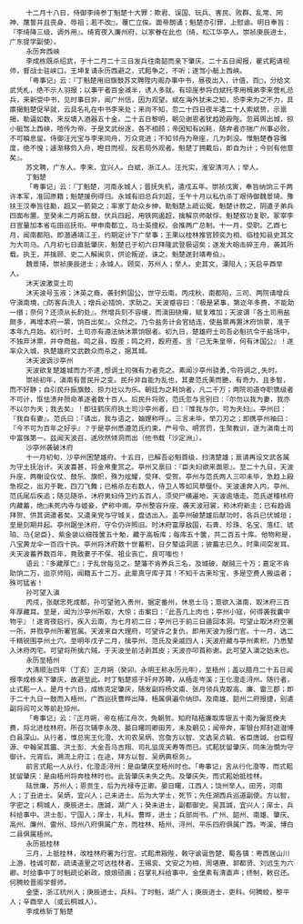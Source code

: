 <!-- { "loadSidebar": true } -->
        十二月十八日，侍御李绮参丁魁楚十大罪：欺君、误国、玩兵、害民、败群、乱常、罔神、蔑誓并且丧身、辱祖；若不改□，覆亡立俟。面帝朗诵；魁楚亦引罪，上慰谕。明日奉旨：『李绮降三级，调外用』。绮宵夜入廉州府，以家眷在此也（绮，松江华亭人。崇祯庚辰进士，广东提学副使）。
        永历奔西峡
        李成栋既杀绍武，于十二月二十三日发兵往南韶而亲下肇庆。二十五日闻报，瞿式耜请视师，督战士驻峡口。王坤复请永历西避之，式耜争之，不听；遂驾小艇上西峡。
        「粤事记」云：『丁魁楚用旧旗鼓苏文聘陞内阁办事中书，昼夜出入，计值，百□，分给文武凭札，绝不示人羽报；以事干者百金减半，诱人多就。有琼崖参将白斌托李用楫弟李来营札总兵，来新受中书，见时事日非，闻广州信，因为观望。斌在海外犹未之知，恐李来为之不力，具廪揭魁楚促早就，云具名礼在中书李来处；来尚不知，忽二十四日夜半遣二十人索斌贽，示禀揭，勒逼如数，来反填入酒器五十金。二十五日黎明，朝见谢恩者犹趋跄殿陛。忽肩舆出城，掠小艇驾上西峡，喧传为帝。于是文武纷逐，各不相顾；帝因知有凶耗，随奔者亦揣广州事必败，不可瞬息留。侍御汪光宝与李来同舟，万众竞进；不知邻舟为帝座，几为刺没。惟魁楚舂容雅度，绝不惶；遽渐移赀入舟，瞪目而视，反若局外观者。魁楚丁拥戴后，即自为计；今则有他意矣』。
        苏文聘，广东人。李来，宜兴人。白斌，浙江人。汪光实，淮安清河人；举人。
        丁魁楚
        「粤事记」云：『丁魁楚，河南永城人；晋抚失机，遣戍五年。崇祯戊寅，奉旨纳饷三千两许本军，准回原籍；魁楚援例得归。永城有旧总兵刘超，壬午十月以私仇杀丁艰侍御魏景琦。豫扶王汉奉旨往勘，超又一箭毙之；率家丁劫众乡绅，勒魁楚上疏讼冤。魁楚计款之，阴遣子弟兵四面布置。至癸未二月朔五鼓，伏兵四起，用铁网遏超，擒解京师献俘。魁楚叙功复职，冢宰李日宣量加本省屯田巡抚衔。甲申南都立，马士英擅权，会推两广总制。十一月，受职。乙酉七月，闻南都陷，即潜通靖江王，约期定计下广举事；王果以桂林推官顾奕为相、临桂知县史其文为大司马。八月初七日直抵肇庆，魁楚已于初六日拜隆武登极诏矣；遂发大砲击碎王舟，袭其所载。执王，并擒顾、史二人解闽京，供论叛逆，诛之。魁楚遂封靖粤伯』。
        魏景琦，崇祯庚辰进士；永城人。顾奕，苏州人；举人。史其文，溧阳人；天启辛酉举人。
        沐天波激变土司
        沐天波号玉液；沐英之裔。袭封黔国公，世守云南。丙戌秋，南都陷，三司、两院请增兵守滇南境，□防客兵流入；增兵必措饷，求助之。天波蹙容曰：『极是紧事，第迩年多费，不能助一缗；奈何？还须从长酌处』。然增兵刻不容缓，而滇田硗瘠，赋复难加；天波谓『各土司用盐颇多，再增本府一票，饷百出矣』。众然之。乃令盐务计会官结连，使盐票再置沐府饷票，准于本年九月始。初行时，土司亦有遵法纳沐票饷银者。初九日，楚雄府土司吾必魁抗令于盐场中，不独弃沐票，并夺商盐。鸣之县，殴差；鸣之府，殴府差。言『己无朱皇帝，何有沐国公』！遂率众入城，执楚雄府文武数众而杀之，据其城。
        沐天波调沙亭州
        天波欲复楚雄城而力不逮,想调土司强有力者克之。素闻沙亭州骁勇,令符调之,失时。
        崇祯初年，滇南有普民升之变。民升非自能为乱也，其妻范氏美而艷，有奇力、且多智，而不好静；自引民升振旗鼓、掠力壮以为乐。朝廷为之耗饷者，凡二千万；两院司道夺职镌级者不可计，恇怯溃弁殒命革逐者数十百人。后民升将败，范氏忽与言别曰：『尔勿以我为妻，我亦不以尔为夫；我去矣』！即往鹤庆府执土司沙亭州者，曰：『惟我与尔，可为夫妇』。亭州曰：『我自有妻』。范氏曰：『请出，我与语之，妯娌称呼』。三言未毕，举刀刃之；即携亭州袖曰：『今不可为百年之好乎』？于是亭州悉遵范氏约束，严号令、明赏罚，生聚教训，遂为滇南土司中富强第一。兹闻天波召，遂欣然倾洞而出（他书载「沙定洲」）。
        沙亭州袭破沐府
        十一月初旬，沙亭州困楚雄府。十五日，已解吾必魁首级，扫清楚雄；禀请再设文武各属为守土抚治计。天波喜甚，将金帛重赏之。亭州又禀曰：『臣夫妇欲来面恩』。至二十九日，天波升座，两榭设仪仗、鼓乐、旗帜，殊为炫耀，受拜、受贺。亭州与范氏两人三叩未毕，急趋上殿急视之，出刃于靴，四刀飞舞；已格杀左右数人，侍卫人等如风草偃仆。天波速奔入内，亭州、范氏尾后疾追；随见随杀，沐府男妇侍卫约五百人，须臾尸横遍地，天波逾墙走。范氏遂稽核府内藏蓄，绝□未死内寺与姬妾，俨称中阃。亭州整容升座，袭天波冠裳，称沐府新主；已有趋谒拜贺、供其调遣者矣。又遣亲党与守城关，盘诘出入。盖亭州破楚雄后献功时，各兵已伏城垣；至是刻期并起。亭州踞坐沐府，守令仍许照旧。时沐府富厚敌国，石青、珍珠、名宝、落红、琥珀、马{足臣}、紫金装以细筏箧五十觔，藏于高板库；每库五十箧，共二百五十库。他物称是，八宝黄龙伞一百四十执。亭州将沐府数十世蓄积，日夕辇运洞底；彼蓄志已久，时乘间突发耳。夫天波蓄养数百年，竟致妻子不保、祖业丧亡，良可嗤也！
        语云：『多藏厚亡』；于乱世每见之。楚藩不肯养兵三名，及城破，献贼三十万；嘉定不肯助饷二万，迨京师陷，闻籍五十二万。此辈真守库子耳！不知千古来珍宝，多是空费人搬运者；殊可猛省！
        孙可望入滇
        丙戌，张献忠死成都，孙可望驰入贵州，据定番州，休息士马；意欲入滇南，取沐府三百年厚藏耳。至是，闻为沙亭州所取，大惊；击案曰：『此吾几上肉也；亭州小寇，何得袭我囊中物乎』！遂宵夜启行，疾入云南，为七月初二日；亭州已于前三日遁回本洞。可望止取沐府空署一所，并戮亭州所署官属。天波来自大理府，可望许之复仇，即用天波为报门官。十一月，选二千精锐围亭州土穴。至明年戊子二月，擒亭州、范氏及亲戚四人；天波府藏与亭州素积，乃悉辇入沐府丙宅。可望将所擒六贼，于天波坐前活剥其皮；天波亦叩首称谢。此可望入滇之始末也。
        永历至梧州
        大清顺治四年（丁亥）正月朔（癸卯。永明王称永历元年），至梧州；盖以腊月二十五日闻报李成栋亲下肇庆，故避至此。时丁魁楚惑于奸弁苏聘，从梧走岑溪；王化澄走浔州。随行者，止式耜一人。是月十六日，成栋克定肇庆，随发副将杨文甫、张月领兵克取高、廉、雷三郡；即于二十九日一鼓而入梧州，广西巡抚曹晔出降，梧属俱遍令纳印。及南雄、韶州二府报捷，别遣副将阎可义等前赴琼州。
        「粤事记」云：『正月朔，帝在梧江舟次，免朝贺。知府陆梧廉取库银五十南为僱觅挽夫费，将北进桂林府。所召次辅李永茂、晏日曙同卿田芳，未及朝见；闻帝奔，率银台郑封退潜博白县深山。从行者，惟总宪王化澄、大司农吴炳、宫詹方以智、文选吴贞毓、省臣唐諴、台臣程源、中翰吴其靁、洪土彭、大金吾马吉翔、司礼监庞天寿等而已。式耜犹留肇庆，同朱治憪为守御计。元宵后，溯流上府江；在途，拜方以智、吴炳典枢务』。
        前言式耜一人从行，化澄走浔州：是由肇庆至梧州时也。「粤事记」言从行化澄等，而式耜犹留肇庆：是由梧州将奔桂林时也。此皆肇庆未失之先。及肇庆失，而式耜始抵桂林。
        陆世廉，苏州人；恩贡生，后为光禄寺正卿。晏日曙，江西人；饶州举人。田芳，河南人；丁丑进士。吴炳，宜兴人；己未进士。后为大学士，死节；先任湖西兵巡道副使。方以智，字密之；桐城人，庚辰进士。唐諴，湖广人；癸未进士，副都御史。吴其諴，宜兴人；庠士，兵科给事中。洪士彭，宁国人；庠士，礼科。曹晔，进士；兵部尚书。广州、韶州、南雄、肇庆、高州、廉州、雷州、琼州八府俱属广东，而桂林、梧州、浔州、平乐四府俱属广西。岑溪、博白二县俱属梧州。
        永历抵桂林
        三月，上抵桂林，改桂林府署为行宫。式耜肃殿陛，敕守谕诞告楚、蜀各镇：粤西居山川上游，桂诚可都，疏请道里之可达桂林者。王锡衮、文安之为相，周堪赓、郭都贤、刘远生为六卿。时给事中丁时魁疏论新政，烺烺硕画；召掌礼科给事中。金堡素有清直声；终制，敕召还。何腾蛟晋阁学督师。
        金堡，浙江杭州人；庚辰进士，兵科。丁时魁，湖广人；庚辰进士，吏科。何腾蛟，黎平人；辛酉举人（或云桐城人）。
        李成栋斩丁魁楚
